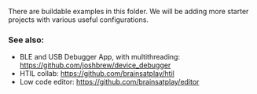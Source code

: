 There are buildable examples in this folder. We will be adding more starter projects with various useful configurations.



### See also:

- BLE and USB Debugger App, with multithreading: https://github.com/joshbrew/device_debugger
- HTIL collab: https://github.com/brainsatplay/htil 
- Low code editor: https://github.com/brainsatplay/editor 